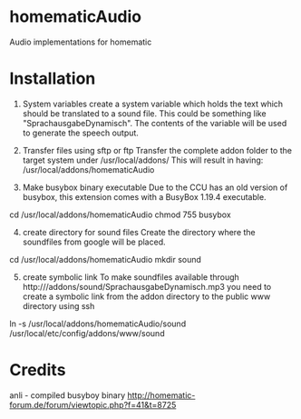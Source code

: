 homematicAudio
==============
Audio implementations for homematic

Installation
==============

1. System variables
create a system variable which holds the text which should be translated to a sound file.
This could be something like "SprachausgabeDynamisch".
The contents of the variable will be used to generate the speech output.

2. Transfer files using sftp or ftp
Transfer the complete addon folder to the target system under /usr/local/addons/
This will result in having: /usr/local/addons/homematicAudio

3. Make busybox binary executable
Due to the CCU has an old version of busybox, this extension comes with a BusyBox 1.19.4 executable.

cd /usr/local/addons/homematicAudio
chmod 755 busybox

4. create directory for sound files
Create the directory where the soundfiles from google will be placed.

cd /usr/local/addons/homematicAudio
mkdir sound

5. create symbolic link
To make soundfiles available through http://<homematicIP>/addons/sound/SprachausgabeDynamisch.mp3
you need to create a symbolic link from the addon directory to the public www directory using ssh

ln -s /usr/local/addons/homematicAudio/sound /usr/local/etc/config/addons/www/sound


Credits
==============
anli - compiled busyboy binary
http://homematic-forum.de/forum/viewtopic.php?f=41&t=8725

